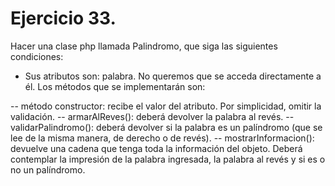 # Ejercicio 33.

Hacer una clase php llamada Palindromo, que siga las siguientes condiciones:
- Sus atributos son: palabra. No queremos que se acceda directamente a él. Los métodos que se implementarán son:

-- método constructor: recibe el valor del atributo. Por simplicidad, omitir la
validación.
-- armarAlReves(): deberá devolver la palabra al revés.
-- validarPalindromo(): deberá devolver si la palabra es un palíndromo (que se
lee de la misma manera, de derecho o de revés).
-- mostrarInformacion(): devuelve una cadena que tenga toda la información del
objeto. Deberá contemplar la impresión de la palabra ingresada, la palabra al
revés y si es o no un palíndromo.
